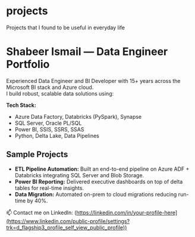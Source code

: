 # projects
Projects that I found to be useful in everyday life
# Shabeer Ismail — Data Engineer Portfolio  

Experienced Data Engineer and BI Developer with 15+ years across the Microsoft BI stack and Azure cloud.  
I build robust, scalable data solutions using:

**Tech Stack:**  
- Azure Data Factory, Databricks (PySpark), Synapse  
- SQL Server, Oracle PL/SQL  
- Power BI, SSIS, SSRS, SSAS  
- Python, Delta Lake, Data Pipelines  

## Sample Projects
- **ETL Pipeline Automation:** Built an end-to-end pipeline on Azure ADF + Databricks integrating SQL Server and Blob Storage.  
- **Power BI Reporting:** Delivered executive dashboards on top of delta tables for real-time insights.  
- **Data Migration:** Automated on-prem to cloud migrations reducing run-time by 40%.  

📫 Contact me on LinkedIn: (https://linkedin.com/in/your-profile-here](https://www.linkedin.com/public-profile/settings?trk=d_flagship3_profile_self_view_public_profile))
